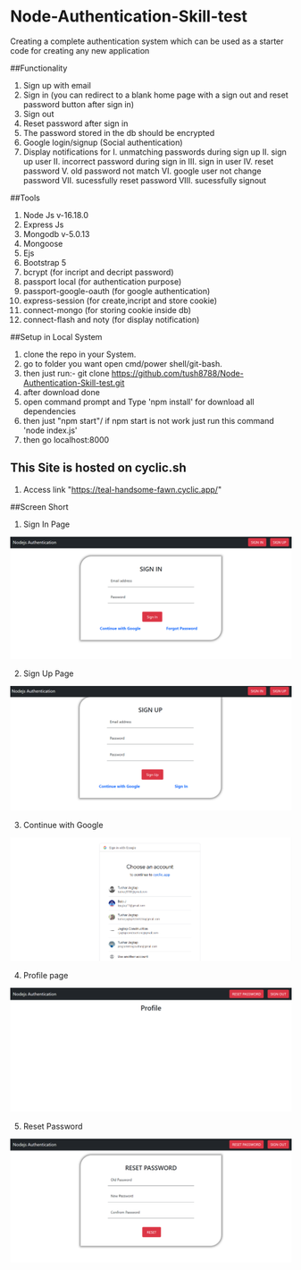 # Node-Authentication-Skill-test
Creating a complete authentication system which can be used as a starter code for creating any new application

##Functionality
1. Sign up with email
2. Sign in (you can redirect to a blank home page with a sign out and reset password button after sign in)
3. Sign out
4. Reset password after sign in
5. The password stored in the db should be encrypted
6. Google login/signup (Social authentication)
7. Display notifications for
  I. unmatching passwords during sign up
  II. sign up user
  II. incorrect password during sign in
  III. sign in user
  IV. reset password 
  V. old password not match 
  VI. google user not change password
  VII. sucessfully reset password
  VIII. sucessfully signout
  
##Tools 
1. Node Js  v-16.18.0
2. Express Js
3. Mongodb  v-5.0.13
4. Mongoose
5. Ejs 
6. Bootstrap 5
7. bcrypt (for incript and decript password)
8. passport local (for authentication purpose)
9. passport-google-oauth (for google authentication)
10. express-session (for create,incript and store cookie)
11. connect-mongo (for storing cookie inside db)
12. connect-flash and noty (for display notification)


##Setup in Local System

1. clone the repo in your System.
2. go to folder you want open cmd/power shell/git-bash. 
3. then just run:- git clone https://github.com/tush8788/Node-Authentication-Skill-test.git
4. after download done 
5. open command prompt and Type 'npm install' for download all dependencies 
6. then just "npm start"/ if npm start is not work just run this command 'node index.js'
7. then go localhost:8000

## This Site is hosted on cyclic.sh
1. Access link "https://teal-handsome-fawn.cyclic.app/"



##Screen Short
1. Sign In Page

![plot](./screenshort/signinpage.png)

2. Sign Up Page

![plot](./screenshort/signuppage.png)

3. Continue with Google

![plot](./screenshort/googleSignInandup.png)

4. Profile page

![plot](./screenshort/profilepage.png)

5. Reset Password

![plot](./screenshort/resetpassword.png)
